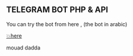 <h2> TELEGRAM BOT PHP & API </h2>

<p> You can try the bot from here , (the bot in arabic)</p>

<a href="https://t.me/Yes_everything_bot">💥here</a>

<p>mouad dadda</p>